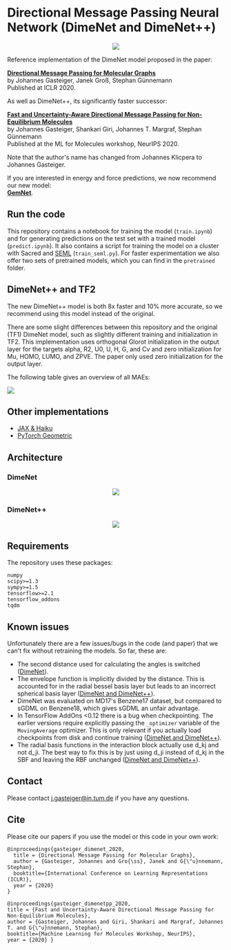 # Directional Message Passing Neural Network (DimeNet and DimeNet++)

<p align="center">
<img src="https://github.com/gasteigerjo/dimenet/blob/master/2dfilters_large_layer2.png?raw=true">
</p>


Reference implementation of the DimeNet model proposed in the paper:

**[Directional Message Passing for Molecular Graphs](https://www.cs.cit.tum.de/daml/dimenet)**   
by Johannes Gasteiger, Janek Groß, Stephan Günnemann   
Published at ICLR 2020.

As well as DimeNet++, its significantly faster successor:

**[Fast and Uncertainty-Aware Directional Message Passing for Non-Equilibrium Molecules](https://www.cs.cit.tum.de/daml/dimenet)**   
by Johannes Gasteiger, Shankari Giri, Johannes T. Margraf, Stephan Günnemann   
Published at the ML for Molecules workshop, NeurIPS 2020.

Note that the author's name has changed from Johannes Klicpera to Johannes Gasteiger.

If you are interested in energy and force predictions, we now recommend our new model:  
**[GemNet](https://github.com/TUM-DAML/gemnet_pytorch)**.

## Run the code
This repository contains a notebook for training the model (`train.ipynb`) and for generating predictions on the test set with a trained model (`predict.ipynb`). It also contains a script for training the model on a cluster with Sacred and [SEML](https://github.com/TUM-DAML/seml) (`train_seml.py`). For faster experimentation we also offer two sets of pretrained models, which you can find in the `pretrained` folder.

## DimeNet++ and TF2

The new DimeNet++ model is both 8x faster and 10% more accurate, so we recommend using this model instead of the original.

There are some slight differences between this repository and the original (TF1) DimeNet model, such as slightly different training and initialization in TF2. This implementation uses orthogonal Glorot initialization in the output layer for the targets alpha, R2, U0, U, H, G, and Cv and zero initialization for Mu, HOMO, LUMO, and ZPVE. The paper only used zero initialization for the output layer.

The following table gives an overview of all MAEs:

<p align="left">
<img src="https://github.com/gasteigerjo/dimenet/blob/master/results_qm9_tf2_pp.svg?raw=true&sanitize=true">
</p>

## Other implementations

- [JAX & Haiku](https://github.com/tummfm/jax-dimenet)
- [PyTorch Geometric](https://github.com/pyg-team/pytorch_geometric/blob/master/torch_geometric/nn/models/dimenet.py)

## Architecture

### DimeNet

<p align="center">
<img src="https://github.com/gasteigerjo/dimenet/blob/master/architecture.svg?raw=true&sanitize=true">
</p>

### DimeNet++

<p align="center">
<img src="https://github.com/gasteigerjo/dimenet/blob/master/architecture_pp.svg?raw=true&sanitize=true">
</p>

## Requirements
The repository uses these packages:

```
numpy
scipy>=1.3
sympy>=1.5
tensorflow>=2.1
tensorflow_addons
tqdm
```

## Known issues

Unfortunately there are a few issues/bugs in the code (and paper) that we can't fix without retraining the models. So far, these are:
- The second distance used for calculating the angles is switched ([DimeNet](https://github.com/gasteigerjo/dimenet/blob/master/dimenet/model/dimenet.py#L89)).
- The envelope function is implicitly divided by the distance. This is accounted for in the radial bessel basis layer but leads to an incorrect spherical basis  layer ([DimeNet and DimeNet++](https://github.com/gasteigerjo/dimenet/blob/master/dimenet/model/layers/envelope.py#L21)).
- DimeNet was evaluated on MD17's Benzene17 dataset, but compared to sGDML on Benzene18, which gives sGDML an unfair advantage.
- In TensorFlow AddOns <0.12 there is a bug when checkpointing. The earlier versions require explicitly passing the `_optimizer` variable of the `MovingAverage` optimizer. This is only relevant if you actually load checkpoints from disk and continue training ([DimeNet and DimeNet++](https://github.com/gasteigerjo/dimenet/blob/master/train_seml.py#L182)).
- The radial basis functions in the interaction block actually use d_kj and not d_ji. The best way to fix this is by just using d_ji instead of d_kj in the SBF and leaving the RBF unchanged ([DimeNet and DimeNet++](https://github.com/gasteigerjo/dimenet/blob/master/dimenet/model/layers/interaction_pp_block.py#L59)).

## Contact
Please contact j.gasteiger@in.tum.de if you have any questions.

## Cite
Please cite our papers if you use the model or this code in your own work:

```
@inproceedings{gasteiger_dimenet_2020,
  title = {Directional Message Passing for Molecular Graphs},
  author = {Gasteiger, Johannes and Gro{\ss}, Janek and G{\"u}nnemann, Stephan},
  booktitle={International Conference on Learning Representations (ICLR)},
  year = {2020}
}

@inproceedings{gasteiger_dimenetpp_2020,
title = {Fast and Uncertainty-Aware Directional Message Passing for Non-Equilibrium Molecules},
author = {Gasteiger, Johannes and Giri, Shankari and Margraf, Johannes T. and G{\"u}nnemann, Stephan},
booktitle={Machine Learning for Molecules Workshop, NeurIPS},
year = {2020} }
```
